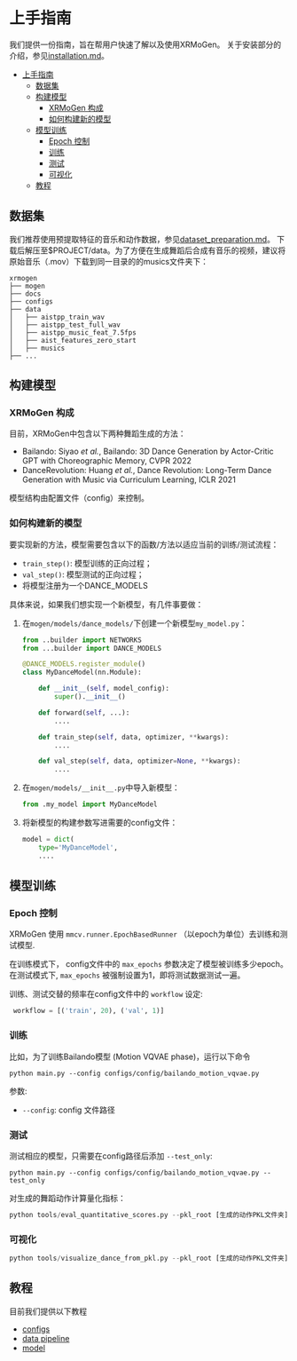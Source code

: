 # 上手指南

我们提供一份指南，旨在帮用户快速了解以及使用XRMoGen。
关于安装部分的介绍，参见[installation.md](installation.md)。


<!-- TOC -->

- [上手指南](#上手指南)
  - [数据集](#数据集)
  - [构建模型](#构建模型)
    - [XRMoGen 构成](#xrmogen-构成)
    - [如何构建新的模型](#如何构建新的模型)
  - [模型训练](#模型训练)
    - [Epoch 控制](#epoch-控制)
    - [训练](#训练)
    - [测试](#测试)
    - [可视化](#可视化)
  - [教程](#教程)

<!-- TOC -->

## 数据集

我们推荐使用预提取特征的音乐和动作数据，参见[dataset_preparation.md](dataset_preparation.md)。
下载后解压至$PROJECT/data。为了方便在生成舞蹈后合成有音乐的视频，建议将原始音乐（.mov）下载到同一目录的的musics文件夹下：


```
xrmogen
├── mogen
├── docs
├── configs
├── data
│   ├── aistpp_train_wav
│   ├── aistpp_test_full_wav
│   ├── aistpp_music_feat_7.5fps
│   ├── aist_features_zero_start
│   ├── musics
├── ...
```


## 构建模型

### XRMoGen 构成

目前，XRMoGen中包含以下两种舞蹈生成的方法：

- Bailando: Siyao *et al.*, Bailando: 3D Dance Generation by Actor-Critic GPT with Choreographic Memory, CVPR 2022
- DanceRevolution: Huang *et al.*, Dance Revolution: Long-Term Dance Generation with Music via Curriculum Learning, ICLR 2021


模型结构由配置文件（config）来控制。

### 如何构建新的模型

要实现新的方法，模型需要包含以下的函数/方法以适应当前的训练/测试流程：

- `train_step()`: 模型训练的正向过程；
- `val_step()`: 模型测试的正向过程；
- 将模型注册为一个DANCE_MODELS


具体来说，如果我们想实现一个新模型，有几件事要做：

1. 在`mogen/models/dance_models/`下创建一个新模型`my_model.py`：

    ```python
    from ..builder import NETWORKS
    from ...builder import DANCE_MODELS

    @DANCE_MODELS.register_module()
    class MyDanceModel(nn.Module):

        def __init__(self, model_config):
            super().__init__()

        def forward(self, ...):
            ....

        def train_step(self, data, optimizer, **kwargs):
            ....

        def val_step(self, data, optimizer=None, **kwargs):
            ....
    ```

2. 在`mogen/models/__init__.py`中导入新模型：

    ```python
    from .my_model import MyDanceModel
    ```

3. 将新模型的构建参数写进需要的config文件：


    ```python
    model = dict(
        type='MyDanceModel',
        ....
    ```



## 模型训练

### Epoch 控制

XRMoGen 使用 `mmcv.runner.EpochBasedRunner` （以epoch为单位）去训练和测试模型.

在训练模式下， config文件中的 `max_epochs` 参数决定了模型被训练多少epoch。
在测试模式下, `max_epochs` 被强制设置为1，即将测试数据测试一遍。

训练、测试交替的频率在config文件中的 `workflow` 设定:
```python
 workflow = [('train', 20), ('val', 1)]
```

### 训练
比如，为了训练Bailando模型 (Motion VQVAE phase)，运行以下命令

```shell
python main.py --config configs/config/bailando_motion_vqvae.py
```

参数:
- `--config`: config 文件路径


### 测试
测试相应的模型，只需要在config路径后添加 `--test_only`:

```shell
python main.py --config configs/config/bailando_motion_vqvae.py --test_only
```

对生成的舞蹈动作计算量化指标：
```python
python tools/eval_quantitative_scores.py --pkl_root [生成的动作PKL文件夹] --gt_root data/aist_features_zero_start --music_feature_root data/aistpp_test_full_wav

```

### 可视化

```python
python tools/visualize_dance_from_pkl.py --pkl_root [生成的动作PKL文件夹] --audio_path data/musics/
```


## 教程
目前我们提供以下教程
* [configs](tutorials/config.md)
* [data pipeline](tutorials/data_pipeline.md)
* [model](tutorials/model.md)

